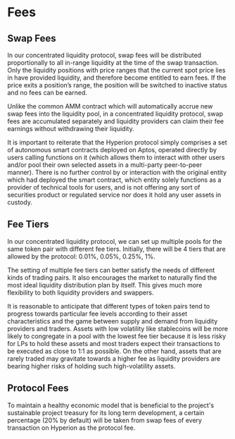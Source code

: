 # Fees

## **Swap Fees** <a href="#swap-fees" id="swap-fees"></a>

In our concentrated liquidity protocol, swap fees will be distributed proportionally to all in-range liquidity at the time of the swap transaction. Only the liquidity positions with price ranges that the current spot price lies in have provided liquidity, and therefore become entitled to earn fees. If the price exits a position’s range, the position will be switched to inactive status and no fees can be earned.

Unlike the common AMM contract which will automatically accrue new swap fees into the liquidity pool, in a concentrated liquidity protocol, swap fees are accumulated separately and liquidity providers can claim their fee earnings without withdrawing their liquidity.

It is important to reiterate that the Hyperion protocol simply comprises a set of autonomous smart contracts deployed on Aptos, operated directly by users calling functions on it (which allows them to interact with other users and/or pool their own selected assets in a multi-party peer-to-peer manner). There is no further control by or interaction with the original entity which had deployed the smart contract, which entity solely functions as a provider of technical tools for users, and is not offering any sort of securities product or regulated service nor does it hold any user assets in custody.

## **Fee Tiers** <a href="#fee-tiers" id="fee-tiers"></a>

In our concentrated liquidity protocol, we can set up multiple pools for the same token pair with different fee tiers. Initially, there will be 4 tiers that are allowed by the protocol: 0.01%, 0.05%, 0.25%, 1%.

The setting of multiple fee tiers can better satisfy the needs of different kinds of trading pairs. It also encourages the market to naturally find the most ideal liquidity distribution plan by itself. This gives much more flexibility to both liquidity providers and swappers.

It is reasonable to anticipate that different types of token pairs tend to progress towards particular fee levels according to their asset characteristics and the game between supply and demand from liquidity providers and traders. Assets with low volatility like stablecoins will be more likely to congregate in a pool with the lowest fee tier because it is less risky for LPs to hold these assets and most traders expect their transactions to be executed as close to 1:1 as possible. On the other hand, assets that are rarely traded may gravitate towards a higher fee as liquidity providers are bearing higher risks of holding such high-volatility assets.

## **Protocol Fees** <a href="#protocol-fees" id="protocol-fees"></a>

To maintain a healthy economic model that is beneficial to the project's sustainable project treasury for its long term development, a certain percentage (20% by default) will be taken from swap fees of every transaction on Hyperion as the protocol fee.
